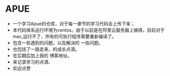 #  APUE
- 一个学习Apue的仓库，对于每一章节的学习代码会上传下来；
- 本代码体系运行环境为centos。由于以前是在阿里云服务器上搞得，目前对于mac,运行不了，所有的可执行程序需要重新编译了。
- 包含一些遇到的问题，以及解决的 一些问题。
- 也包括了一路走来，的成长点滴。
- 在后期后加上我的 博客地址。
- 来记录学习的点滴、
- 欢迎点赞
